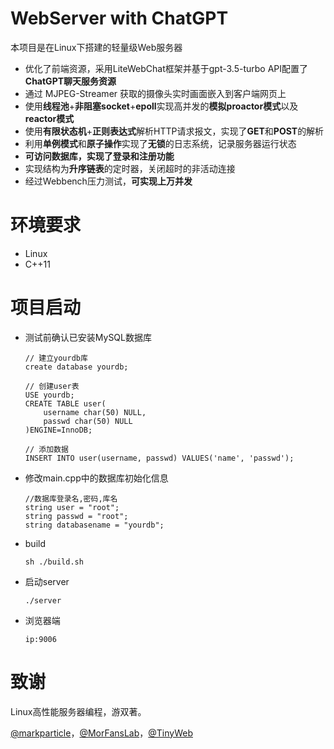 # WebServer with ChatGPT

本项目是在Linux下搭建的轻量级Web服务器

- 优化了前端资源，采用LiteWebChat框架并基于gpt-3.5-turbo API配置了**ChatGPT聊天服务资源**
- 通过 MJPEG-Streamer 获取的摄像头实时画面嵌入到客户端网页上
- 使用**线程池**+**非阻塞socket**+**epoll**实现高并发的**模拟proactor模式**以及**reactor模式**
- 使用**有限状态机**+**正则表达式**解析HTTP请求报文，实现了**GET**和**POST**的解析
- 利用**单例模式**和**原子操作**实现了**无锁**的日志系统，记录服务器运行状态
- **可访问数据库，实现了登录和注册功能**
- 实现结构为**升序链表**的定时器，关闭超时的非活动连接
- 经过Webbench压力测试，**可实现上万并发**

# 环境要求

- Linux
- C++11

# 项目启动

- 测试前确认已安装MySQL数据库

  ```
  // 建立yourdb库
  create database yourdb;
  
  // 创建user表
  USE yourdb;
  CREATE TABLE user(
      username char(50) NULL,
      passwd char(50) NULL
  )ENGINE=InnoDB;
  
  // 添加数据
  INSERT INTO user(username, passwd) VALUES('name', 'passwd');
  ```

- 修改main.cpp中的数据库初始化信息

  ```
  //数据库登录名,密码,库名
  string user = "root";
  string passwd = "root";
  string databasename = "yourdb";
  ```

- build

  ```
  sh ./build.sh
  ```

- 启动server

  ```
  ./server
  ```

- 浏览器端

  ```
  ip:9006
  ```

# 致谢

Linux高性能服务器编程，游双著。

[@markparticle](https://github.com/markparticle/WebServer/)，[@MorFansLab](https://github.com/MorFansLab/LiteWebChat_Frame)，[@TinyWeb](https://github.com/qinguoyi/TinyWebServer)

